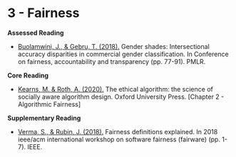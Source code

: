 # 3 - Fairness

**Assessed Reading**

- [Buolamwini, J., & Gebru, T. (2018).](http://proceedings.mlr.press/v81/buolamwini18a.html?mod=article_inline) Gender shades:  Intersectional accuracy disparities in commercial gender classification.  In Conference on fairness, accountability and transparency (pp. 77-91). PMLR.

**Core Reading**

- [Kearns, M. & Roth, A. (2020).](https://library-search.imperial.ac.uk/permalink/44IMP_INST/mek6kh/alma991000531083101591) The ethical algorithm: the science of socially aware algorithm design. Oxford University Press. [Chapter 2 - Algorithmic Fairness]

**Supplementary Reading**

- [Verma, S., & Rubin, J. (2018).](https://dl.acm.org/doi/10.1145/3194770.3194776) Fairness definitions explained. In 2018 ieee/acm international workshop on software fairness (fairware) (pp. 1-7). IEEE.
